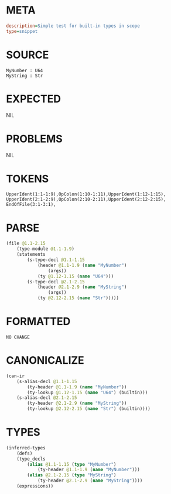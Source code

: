 # META
~~~ini
description=Simple test for built-in types in scope
type=snippet
~~~
# SOURCE
~~~roc
MyNumber : U64
MyString : Str
~~~
# EXPECTED
NIL
# PROBLEMS
NIL
# TOKENS
~~~zig
UpperIdent(1:1-1:9),OpColon(1:10-1:11),UpperIdent(1:12-1:15),
UpperIdent(2:1-2:9),OpColon(2:10-2:11),UpperIdent(2:12-2:15),
EndOfFile(3:1-3:1),
~~~
# PARSE
~~~clojure
(file @1.1-2.15
	(type-module @1.1-1.9)
	(statements
		(s-type-decl @1.1-1.15
			(header @1.1-1.9 (name "MyNumber")
				(args))
			(ty @1.12-1.15 (name "U64")))
		(s-type-decl @2.1-2.15
			(header @2.1-2.9 (name "MyString")
				(args))
			(ty @2.12-2.15 (name "Str")))))
~~~
# FORMATTED
~~~roc
NO CHANGE
~~~
# CANONICALIZE
~~~clojure
(can-ir
	(s-alias-decl @1.1-1.15
		(ty-header @1.1-1.9 (name "MyNumber"))
		(ty-lookup @1.12-1.15 (name "U64") (builtin)))
	(s-alias-decl @2.1-2.15
		(ty-header @2.1-2.9 (name "MyString"))
		(ty-lookup @2.12-2.15 (name "Str") (builtin))))
~~~
# TYPES
~~~clojure
(inferred-types
	(defs)
	(type_decls
		(alias @1.1-1.15 (type "MyNumber")
			(ty-header @1.1-1.9 (name "MyNumber")))
		(alias @2.1-2.15 (type "MyString")
			(ty-header @2.1-2.9 (name "MyString"))))
	(expressions))
~~~
